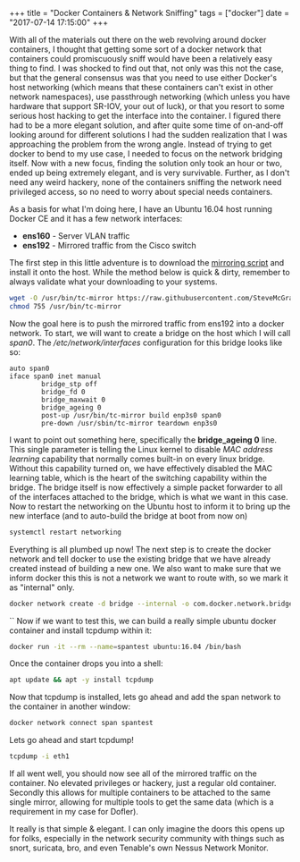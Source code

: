 +++
title = "Docker Containers & Network Sniffing"
tags = ["docker"]
date = "2017-07-14 17:15:00"
+++

With all of the materials out there on the web revolving around docker containers, I thought that getting some sort of a docker network that containers could promiscuously sniff would have been a relatively easy thing to find.  I was shocked to find out that, not only was this not the case, but that the general consensus was that you need to use either Docker's host networking (which means that these containers can't exist in other network namespaces), use passthrough networking (which unless you have hardware that support SR-IOV, your out of luck), or that you resort to some serious host hacking to get the interface into the container.  I figured there had to be a more elegant solution, and after quite some time of on-and-off looking around for different solutions I had the sudden realization that I was approaching the problem from the wrong angle.  Instead of trying to get docker to bend to my use case, I needed to focus on the network bridging itself.  Now with a new focus, finding the solution only took an hour or two, ended up being extremely elegant, and is very survivable.  Further, as I don't need any weird hackery, none of the containers sniffing the network need privileged access, so no need to worry about special needs containers.

As a basis for what I'm doing here, I have an Ubuntu 16.04 host running Docker CE and it has a few network interfaces:

* **ens160** - Server VLAN traffic
* **ens192** - Mirrored traffic from the Cisco switch

The first step in this little adventure is to download the [mirroring script](https://github.com/SteveMcGrath/mirror_tools) and install it onto the host.  While the method below is quick & dirty, remember to always validate what your downloading to your systems.

```bash
wget -O /usr/bin/tc-mirror https://raw.githubusercontent.com/SteveMcGrath/mirror_tools/master/tc-mirror.sh
chmod 755 /usr/bin/tc-mirror
```

Now the goal here is to push the mirrored traffic from ens192 into a docker network.  To start, we will want to create a bridge on the host which I will call _span0_.  The _/etc/network/interfaces_ configuration for this bridge looks like so:

```
auto span0
iface span0 inet manual
        bridge_stp off
        bridge_fd 0
        bridge_maxwait 0
        bridge_ageing 0
        post-up /usr/bin/tc-mirror build enp3s0 span0
        pre-down /usr/sbin/tc-mirror teardown enp3s0
```

I want to point out something here, specifically the **bridge_ageing 0** line.  This single parameter is telling the Linux kernel to disable _MAC address learning_ capability that normally comes built-in on every linux bridge.  Without this capability turned on, we have effectively disabled the MAC learning table, which is the heart of the switching capability within the bridge.  The bridge itself is now effectively a simple packet forwarder to all of the interfaces attached to the bridge, which is what we want in this case.  Now to restart the networking on the Ubuntu host to inform it to bring up the new interface (and to auto-build the bridge at boot from now on)

```bash
systemctl restart networking
```

Everything is all plumbed up now!  The next step is to create the docker network and tell docker to use the existing bridge that we have already created instead of building a new one.  We also want to make sure that we inform docker this this is not a network we want to route with, so we mark it as "internal" only.

```bash
docker network create -d bridge --internal -o com.docker.network.bridge.name=span0 span
```
``
Now if we want to test this, we can build a really simple ubuntu docker container and install tcpdump within it:

```bash
docker run -it --rm --name=spantest ubuntu:16.04 /bin/bash
```

Once the container drops you into a shell:

```bash
apt update && apt -y install tcpdump
```

Now that tcpdump is installed, lets go ahead and add the span network to the container in another window:

```bash
docker network connect span spantest
```

Lets go ahead and start tcpdump!

```bash
tcpdump -i eth1
```

If all went well, you should now see all of the mirrored traffic on the container.  No elevated privileges or hackery, just a regular old container.  Secondly this allows for multiple containers to be attached to the same single mirror, allowing for multiple tools to get the same data (which is a requirement in my case for Dofler).

It really is that simple & elegant.  I can only imagine the doors this opens up for folks, especially in the network security community with things such as snort, suricata, bro, and even Tenable's own Nessus Network Monitor.